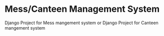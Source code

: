 # Mess/Canteen Management System

Django Project for Mess mangement system or
Django Project for Canteen mangement system
